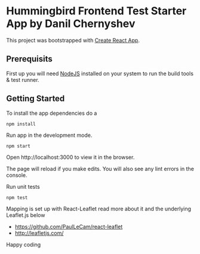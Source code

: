 # Hummingbird Frontend Test Starter App by Danil Chernyshev

This project was bootstrapped with [Create React App](https://github.com/facebookincubator/create-react-app).

## Prerequisits

First up you will need [NodeJS](https://nodejs.org/en/) installed on your system to run the build tools & test runner.


## Getting Started

To install the app dependencies do a
```
npm install
```

Run app in the development mode.
```
npm start
```
Open http://localhost:3000 to view it in the browser.

The page will reload if you make edits.
You will also see any lint errors in the console.

Run unit tests
```
npm test
```

Mapping is set up with React-Leaflet read more about it and the underlying Leaflet.js below
- https://github.com/PaulLeCam/react-leaflet
- http://leafletjs.com/

Happy coding
